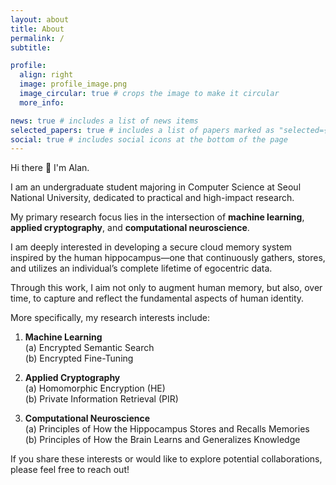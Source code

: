```yaml
---
layout: about
title: About
permalink: /
subtitle: 

profile:
  align: right
  image: profile_image.png
  image_circular: true # crops the image to make it circular
  more_info: 

news: true # includes a list of news items
selected_papers: true # includes a list of papers marked as "selected={true}"
social: true # includes social icons at the bottom of the page
---
```


Hi there 👋 I'm Alan.

I am an undergraduate student majoring in Computer Science at Seoul National University, dedicated to practical and high-impact research.

My primary research focus lies in the intersection of **machine learning**, **applied cryptography**, and **computational neuroscience**.

I am deeply interested in developing a secure cloud memory system inspired by the human hippocampus—one that continuously gathers, stores, and utilizes an individual’s complete lifetime of egocentric data.

Through this work, I aim not only to augment human memory, but also, over time, to capture and reflect the fundamental aspects of human identity.

More specifically, my research interests include:

1. **Machine Learning**  
(a) Encrypted Semantic Search  
(b) Encrypted Fine-Tuning

2. **Applied Cryptography**  
(a) Homomorphic Encryption (HE)  
(b) Private Information Retrieval (PIR)

3. **Computational Neuroscience**  
(a) Principles of How the Hippocampus Stores and Recalls Memories  
(b) Principles of How the Brain Learns and Generalizes Knowledge

If you share these interests or would like to explore potential collaborations, please feel free to reach out!

